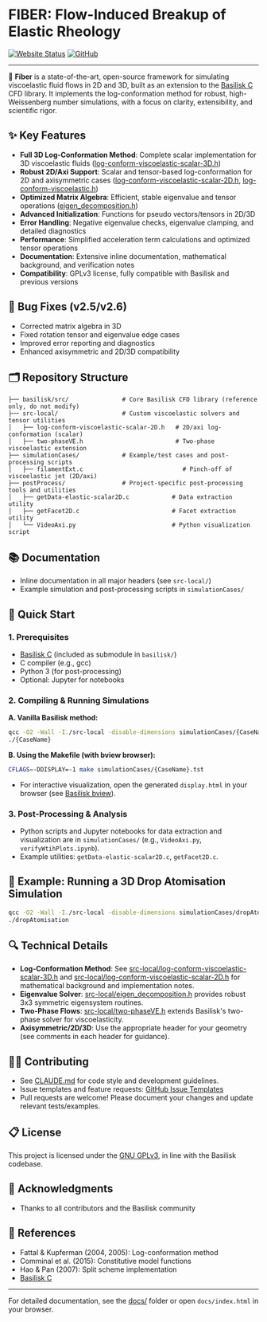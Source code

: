 # FIBER: Flow-Induced Breakup of Elastic Rheology

[![Website Status](https://img.shields.io/website?url=https%3A%2F%2Fcomphy-lab.github.io%2Ffiber%2F&style=flat-square&logo=github&label=Website)](https://comphy-lab.github.io/fiber/)
[![GitHub](https://img.shields.io/badge/GitHub-Repository-blue?style=flat-square&logo=github)](https://github.com/comphy-lab/fiber)

---

🚀 **Fiber** is a state-of-the-art, open-source framework for simulating viscoelastic fluid flows in 2D and 3D, built as an extension to the [Basilisk C](http://basilisk.fr/) CFD library. It implements the log-conformation method for robust, high-Weissenberg number simulations, with a focus on clarity, extensibility, and scientific rigor.

## ✨ Key Features

- **Full 3D Log-Conformation Method**: Complete scalar implementation for 3D viscoelastic fluids ([log-conform-viscoelastic-scalar-3D.h](src-local/log-conform-viscoelastic-scalar-3D.h))
- **Robust 2D/Axi Support**: Scalar and tensor-based log-conformation for 2D and axisymmetric cases ([log-conform-viscoelastic-scalar-2D.h](src-local/log-conform-viscoelastic-scalar-2D.h), [log-conform-viscoelastic.h](src-local/log-conform-viscoelastic.h))
- **Optimized Matrix Algebra**: Efficient, stable eigenvalue and tensor operations ([eigen_decomposition.h](src-local/eigen_decomposition.h))
- **Advanced Initialization**: Functions for pseudo vectors/tensors in 2D/3D
- **Error Handling**: Negative eigenvalue checks, eigenvalue clamping, and detailed diagnostics
- **Performance**: Simplified acceleration term calculations and optimized tensor operations
- **Documentation**: Extensive inline documentation, mathematical background, and verification notes
- **Compatibility**: GPLv3 license, fully compatible with Basilisk and previous versions

## 🐛 Bug Fixes (v2.5/v2.6)
- Corrected matrix algebra in 3D
- Fixed rotation tensor and eigenvalue edge cases
- Improved error reporting and diagnostics
- Enhanced axisymmetric and 2D/3D compatibility

## 🗂️ Repository Structure

```
├── basilisk/src/               # Core Basilisk CFD library (reference only, do not modify)
├── src-local/                  # Custom viscoelastic solvers and tensor utilities
│   ├── log-conform-viscoelastic-scalar-2D.h   # 2D/axi log-conformation (scalar)
│   ├── two-phaseVE.h                          # Two-phase viscoelastic extension
├── simulationCases/            # Example/test cases and post-processing scripts
│   ├── filamentExt.c                            # Pinch-off of viscoelastic jet (2D/axi)
├── postProcess/                # Project-specific post-processing tools and utilities
│   ├── getData-elastic-scalar2D.c            # Data extraction utility
│   ├── getFacet2D.c                          # Facet extraction utility
│   └── VideoAxi.py                           # Python visualization script
```

## 📚 Documentation
- Inline documentation in all major headers (see `src-local/`)
- Example simulation and post-processing scripts in `simulationCases/`

## 🚀 Quick Start

### 1. Prerequisites
- [Basilisk C](http://basilisk.fr/) (included as submodule in `basilisk/`)
- C compiler (e.g., gcc)
- Python 3 (for post-processing)
- Optional: Jupyter for notebooks

### 2. Compiling & Running Simulations

**A. Vanilla Basilisk method:**
```sh
qcc -O2 -Wall -I./src-local -disable-dimensions simulationCases/{CaseName}.c -o {CaseName} -lm
./{CaseName}
```

**B. Using the Makefile (with bview browser):**
```sh
CFLAGS=-DDISPLAY=-1 make simulationCases/{CaseName}.tst
```

- For interactive visualization, open the generated `display.html` in your browser (see [Basilisk bview](http://basilisk.fr/three.js/editor/index.html?ws://localhost:7100)).

### 3. Post-Processing & Analysis
- Python scripts and Jupyter notebooks for data extraction and visualization are in `simulationCases/` (e.g., `VideoAxi.py`, `verifyWtihPlots.ipynb`).
- Example utilities: `getData-elastic-scalar2D.c`, `getFacet2D.c`.

## 📝 Example: Running a 3D Drop Atomisation Simulation

```sh
qcc -O2 -Wall -I./src-local -disable-dimensions simulationCases/dropAtomisation.c -o dropAtomisation -lm
./dropAtomisation
```

## 🔍 Technical Details
- **Log-Conformation Method**: See [src-local/log-conform-viscoelastic-scalar-3D.h](src-local/log-conform-viscoelastic-scalar-3D.h) and [src-local/log-conform-viscoelastic-scalar-2D.h](src-local/log-conform-viscoelastic-scalar-2D.h) for mathematical background and implementation notes.
- **Eigenvalue Solver**: [src-local/eigen_decomposition.h](src-local/eigen_decomposition.h) provides robust 3x3 symmetric eigensystem routines.
- **Two-Phase Flows**: [src-local/two-phaseVE.h](src-local/two-phaseVE.h) extends Basilisk's two-phase solver for viscoelasticity.
- **Axisymmetric/2D/3D**: Use the appropriate header for your geometry (see comments in each header for guidance).

## 🧑‍💻 Contributing
- See [CLAUDE.md](CLAUDE.md) for code style and development guidelines.
- Issue templates and feature requests: [GitHub Issue Templates](.github/ISSUE_TEMPLATE/)
- Pull requests are welcome! Please document your changes and update relevant tests/examples.

## 📋 License
This project is licensed under the [GNU GPLv3](LICENSE), in line with the Basilisk codebase.

## 🙏 Acknowledgments
- Thanks to all contributors and the Basilisk community

## 🔗 References
- Fattal & Kupferman (2004, 2005): Log-conformation method
- Comminal et al. (2015): Constitutive model functions
- Hao & Pan (2007): Split scheme implementation
- [Basilisk C](http://basilisk.fr/)

---
For detailed documentation, see the [docs/](docs/) folder or open `docs/index.html` in your browser.
